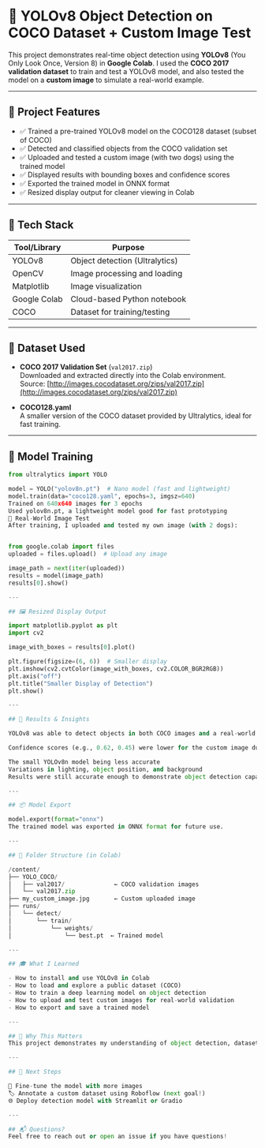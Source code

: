 # 🧠 YOLOv8 Object Detection on COCO Dataset + Custom Image Test

This project demonstrates real-time object detection using **YOLOv8** (You Only Look Once, Version 8) in **Google Colab**. I used the **COCO 2017 validation dataset** to train and test a YOLOv8 model, and also tested the model on a **custom image** to simulate a real-world example.

---

## 📸 Project Features

- ✅ Trained a pre-trained YOLOv8 model on the COCO128 dataset (subset of COCO)  
- ✅ Detected and classified objects from the COCO validation set  
- ✅ Uploaded and tested a custom image (with two dogs) using the trained model  
- ✅ Displayed results with bounding boxes and confidence scores  
- ✅ Exported the trained model in ONNX format  
- ✅ Resized display output for cleaner viewing in Colab  

---

## 🚀 Tech Stack

| Tool/Library   | Purpose                        |
|----------------|--------------------------------|
| YOLOv8         | Object detection (Ultralytics) |
| OpenCV         | Image processing and loading   |
| Matplotlib     | Image visualization            |
| Google Colab   | Cloud-based Python notebook    |
| COCO           | Dataset for training/testing   |

---

## 📂 Dataset Used

- **COCO 2017 Validation Set** (`val2017.zip`)  
  Downloaded and extracted directly into the Colab environment.  
  Source: [http://images.cocodataset.org/zips/val2017.zip](http://images.cocodataset.org/zips/val2017.zip)

- **COCO128.yaml**  
  A smaller version of the COCO dataset provided by Ultralytics, ideal for fast training.

---

## 🧪 Model Training

```python
from ultralytics import YOLO

model = YOLO("yolov8n.pt")  # Nano model (fast and lightweight)
model.train(data="coco128.yaml", epochs=3, imgsz=640)
Trained on 640x640 images for 3 epochs
Used yolov8n.pt, a lightweight model good for fast prototyping
🧷 Real-World Image Test
After training, I uploaded and tested my own image (with 2 dogs):


from google.colab import files
uploaded = files.upload()  # Upload any image

image_path = next(iter(uploaded))
results = model(image_path)
results[0].show()

---

## 🖼️ Resized Display Output

import matplotlib.pyplot as plt
import cv2

image_with_boxes = results[0].plot()

plt.figure(figsize=(6, 6))  # Smaller display
plt.imshow(cv2.cvtColor(image_with_boxes, cv2.COLOR_BGR2RGB))
plt.axis("off")
plt.title("Smaller Display of Detection")
plt.show()

---

## 🎯 Results & Insights

YOLOv8 was able to detect objects in both COCO images and a real-world uploaded image.

Confidence scores (e.g., 0.62, 0.45) were lower for the custom image due to:

The small YOLOv8n model being less accurate
Variations in lighting, object position, and background
Results were still accurate enough to demonstrate object detection capabilities.

---

## 📦 Model Export

model.export(format="onnx")
The trained model was exported in ONNX format for future use.

---

## 📁 Folder Structure (in Colab)

/content/
├── YOLO_COCO/
│   ├── val2017/              ← COCO validation images
│   └── val2017.zip
├── my_custom_image.jpg       ← Custom uploaded image
├── runs/
│   └── detect/
│       └── train/
│           └── weights/
│               └── best.pt  ← Trained model

---

## 🎓 What I Learned

- How to install and use YOLOv8 in Colab
- How to load and explore a public dataset (COCO)
- How to train a deep learning model on object detection
- How to upload and test custom images for real-world validation
- How to export and save a trained model

---

## 💼 Why This Matters
This project demonstrates my understanding of object detection, dataset usage, and model inference — all essential skills for a Computer Vision Engineer.

---

## 📌 Next Steps

🔄 Fine-tune the model with more images
🏷️ Annotate a custom dataset using Roboflow (next goal!)
🌐 Deploy detection model with Streamlit or Gradio

---

## 📬 Questions?
Feel free to reach out or open an issue if you have questions!
